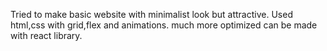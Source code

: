 Tried to make basic website with minimalist look but attractive.
Used html,css with grid,flex and animations.
much more optimized can be made with react library.
